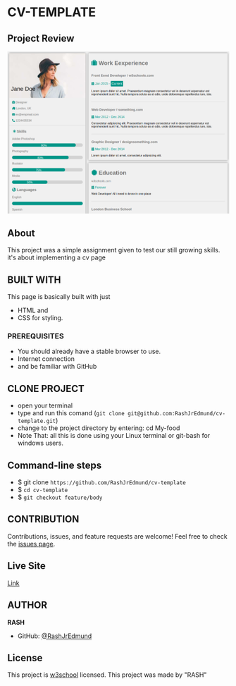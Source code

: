 # CV-TEMPLATE

## Project Review
![home page](assets/images/overview.png)

## About
This project was a simple assignment given to test our still growing skills. it's about implementing a cv page

## BUILT WITH
This page is basically built with just
* HTML and
* CSS for styling.

### PREREQUISITES
* You should already have a stable browser to use.
* Internet connection
* and be familiar with GitHub

## CLONE PROJECT
* open your terminal
* type and run this comand (`git clone git@github.com:RashJrEdmund/cv-template.git`)
* change to the project directory by entering: cd My-food
* Note That: all this is done using your Linux terminal or git-bash for windows users.

## Command-line steps

- $ git clone `https://github.com/RashJrEdmund/cv-template`
- $ `cd cv-template`
- $ `git checkout feature/body`

## CONTRIBUTION
Contributions, issues, and feature requests are welcome!
Feel free to check the [issues page](https://github.com/RashJrEdmund/cv-template/issues).

## Live Site

[Link](https://rashjredmund.github.io/cv-template/)

## AUTHOR
**RASH**
- GitHub: [@RashJrEdmund](https://github.com/RashJrEdmund/cv-template)

## License
This project is [w3school](./LICENSE) licensed. This project was made by "RASH"